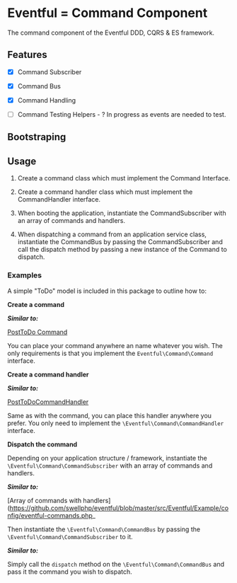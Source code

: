# Eventful = Command Component

The command component of the Eventful DDD, CQRS & ES framework.

## Features

- [x] Command Subscriber
- [x] Command Bus
- [x] Command Handling
- [ ] Command Testing Helpers - ? In progress as events are needed to test.


## Bootstraping


## Usage



1) Create a command class which must implement the Command Interface.

2) Create a command handler class which must implement the CommandHandler interface.

3) When booting the application, instantiate the CommandSubscriber with an array of commands and handlers.

4) When dispatching a command from an application service class, instantiate the CommandBus by passing the CommandSubscriber and call the dispatch method by passing a new instance of the Command to dispatch.

### Examples

A simple "ToDo" model is included in this package to outline how to:

__Create a command__

___Similar to:___

[PostToDo Command](https://github.com/swellphp/eventful/blob/master/src/Eventful/Example/Model/ToDo/Command/PostTodo.php)

You can place your command anywhere an name whatever you wish. The only requirements is that you implement the `Eventful\Command\Command` interface.

__Create a command handler__

___Similar to:___

[PostToDoCommandHandler](https://github.com/swellphp/eventful/blob/master/src/Eventful/Example/Model/ToDo/Handler/PostToDoCommandHandler.php)

Same as with the command, you can place this handler anywhere you prefer. You only need to implement the `\Eventful\Command\CommandHandler` interface.


__Dispatch the command__

Depending on your application structure / framework, instantiate the `\Eventful\Command\CommandSubscriber` with an array of commands and handlers.

___Similar to:___

[Array of commands with handlers](https://github.com/swellphp/eventful/blob/master/src/Eventful/Example/config/eventful-commands.php_

Then instantiate the `\Eventful\Command\CommandBus` by passing the `\Eventful\Command\CommandSubscriber` to it.

___Similar to:___



Simply call the `dispatch` method on the `\Eventful\Command\CommandBus` and pass it the command you wish to dispatch.

